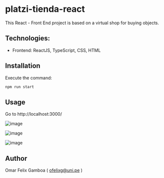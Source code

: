 # platzi-tienda-react

This React - Front End project is based on a virtual shop for buying objects. 

## Technologies:
- Frontend: ReactJS, TypeScript, CSS, HTML

## Installation

Execute the command: 

```bash
npm run start
```

## Usage

Go to http://localhost:3000/

![image](https://user-images.githubusercontent.com/102428638/194791771-4ef97ae7-fa88-4e50-9016-bc3e26615099.png)

![image](https://user-images.githubusercontent.com/102428638/194791831-ad87df94-f0a3-4d54-b80f-48ffad0bf8bd.png)

![image](https://user-images.githubusercontent.com/102428638/194791904-c1e0c225-0a7b-4065-b06d-d67d64f225ac.png)


## Author

Omar Felix Gamboa ( ofelixg@uni.pe )
